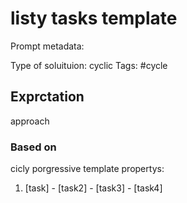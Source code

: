 # listy tasks template

Prompt metadata:

Type of soluituion: cyclic
Tags: #cycle

## Exprctation

approach 

### Based on

cicly porgressive template propertys:
1. [task] - [task2] - [task3] - [task4] 
